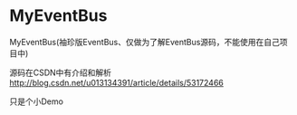 # MyEventBus
MyEventBus(袖珍版EventBus、仅做为了解EventBus源码，不能使用在自己项目中)

源码在CSDN中有介绍和解析
http://blog.csdn.net/u013134391/article/details/53172466

只是个小Demo 
